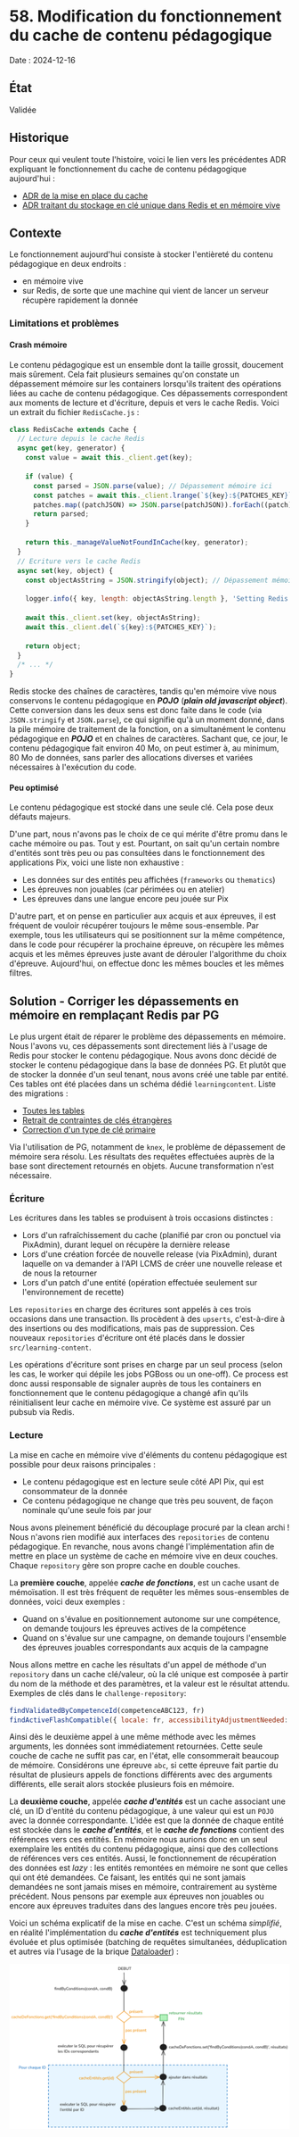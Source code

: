 # 58. Modification du fonctionnement du cache de contenu pédagogique
Date : 2024-12-16

## État
Validée

## Historique
Pour ceux qui veulent toute l'histoire, voici le lien vers les précédentes ADR expliquant le fonctionnement du cache de contenu pédagogique aujourd'hui :

- [ADR de la mise en place du cache](0005-ajout-d-un-cache-memoire-distribute-pour-le-contenu-pedagogique.md)
- [ADR traitant du stockage en clé unique dans Redis et en mémoire vive](0016-stockage-du-referentiel-en-cache.md)

## Contexte
Le fonctionnement aujourd'hui consiste à stocker l'entièreté du contenu pédagogique en deux endroits : 

- en mémoire vive
- sur Redis, de sorte que une machine qui vient de lancer un serveur récupère rapidement la donnée

### Limitations et problèmes
#### Crash mémoire
Le contenu pédagogique est un ensemble dont la taille grossit, doucement mais sûrement. Cela fait plusieurs semaines qu'on constate un dépassement mémoire sur les containers 
lorsqu'ils traitent des opérations liées au cache de contenu pédagogique. Ces dépassements correspondent aux moments de lecture et d'écriture, depuis et vers le cache Redis. 
Voici un extrait du fichier `RedisCache.js` :
```js
class RedisCache extends Cache {
  // Lecture depuis le cache Redis
  async get(key, generator) {
    const value = await this._client.get(key);

    if (value) {
      const parsed = JSON.parse(value); // Dépassement mémoire ici
      const patches = await this._client.lrange(`${key}:${PATCHES_KEY}`, 0, -1);
      patches.map((patchJSON) => JSON.parse(patchJSON)).forEach((patch) => applyPatch(parsed, patch));
      return parsed;
    }

    return this._manageValueNotFoundInCache(key, generator);
  }
  // Ecriture vers le cache Redis
  async set(key, object) {
    const objectAsString = JSON.stringify(object); // Dépassement mémoire ici

    logger.info({ key, length: objectAsString.length }, 'Setting Redis key');

    await this._client.set(key, objectAsString);
    await this._client.del(`${key}:${PATCHES_KEY}`);

    return object;
  }
  /* ... */
}
```
Redis stocke des chaînes de caractères, tandis qu'en mémoire vive nous conservons le contenu pédagogique en **_POJO_** (**_plain old javascript object_**). Cette conversion dans 
les deux sens est donc faite dans le code (via `JSON.stringify` et `JSON.parse`), ce qui signifie qu'à un moment donné, dans la pile mémoire de traitement de la fonction, 
on a simultanément le contenu pédagogique en **_POJO_** et en chaînes de caractères. Sachant que, ce jour, le contenu pédagogique fait environ 40 Mo, on peut estimer à, au
minimum, 80 Mo de données, sans parler des allocations diverses et variées nécessaires à l'exécution du code.

#### Peu optimisé
Le contenu pédagogique est stocké dans une seule clé. Cela pose deux défauts majeurs.

D'une part, nous n'avons pas le choix de ce qui mérite d'être promu dans le cache mémoire ou pas. Tout y est.
Pourtant, on sait qu'un certain nombre d'entités sont très peu ou pas consultées dans le fonctionnement des applications Pix, voici une liste non exhaustive :
- Les données sur des entités peu affichées (`frameworks` ou `thematics`)
- Les épreuves non jouables (car périmées ou en atelier)
- Les épreuves dans une langue encore peu jouée sur Pix


D'autre part, et on pense en particulier aux acquis et aux épreuves, il est fréquent de vouloir récupérer toujours le même sous-ensemble. 
Par exemple, tous les utilisateurs qui se positionnent sur la même compétence, dans le code pour récupérer la prochaine épreuve, 
on récupère les mêmes acquis et les mêmes épreuves juste avant de dérouler l'algorithme du choix d'épreuve. Aujourd'hui, on effectue donc les mêmes boucles et les mêmes filtres.

## Solution - Corriger les dépassements en mémoire en remplaçant Redis par PG
Le plus urgent était de réparer le problème des dépassements en mémoire.
Nous l'avons vu, ces dépassements sont directement liés à l'usage de Redis pour stocker le contenu pédagogique.
Nous avons donc décidé de stocker le contenu pédagogique dans la base de données PG. Et plutôt que de stocker la donnée d'un seul tenant,
nous avons créé une table par entité. Ces tables ont été placées dans un schéma dédié `learningcontent`.
Liste des migrations :
- [Toutes les tables](../../api/db/migrations/20241120132349_create-learningcontent-schema-and-tables.js)
- [Retrait de contraintes de clés étrangères](../../api/db/migrations/20241125150331_remove-learningcontent-foreignkeys.js)
- [Correction d'un type de clé primaire](../../api/db/migrations/20241127142253_alter-table-column-id-missions-to-integer.js)

Via l'utilisation de PG, notamment de `knex`, le problème de dépassement de mémoire sera résolu. Les résultats des requêtes effectuées 
auprès de la base sont directement retournés en objets. Aucune transformation n'est nécessaire.

### Écriture
Les écritures dans les tables se produisent à trois occasions distinctes :
- Lors d'un rafraîchissement du cache (planifié par cron ou ponctuel via PixAdmin), durant lequel on récupère la dernière release
- Lors d'une création forcée de nouvelle release (via PixAdmin), durant laquelle on va demander à l'API LCMS de créer une nouvelle release et de nous la retourner
- Lors d'un patch d'une entité (opération effectuée seulement sur l'environnement de recette)

Les `repositories` en charge des écritures sont appelés à ces trois occasions dans une transaction.
Ils procèdent à des `upserts`, c'est-à-dire à des insertions ou des modifications, mais pas de suppression.
Ces nouveaux `repositories` d'écriture ont été placés dans le dossier `src/learning-content`.

Les opérations d'écriture sont prises en charge par un seul process (selon les cas, le worker qui dépile les jobs PGBoss ou un one-off).
Ce process est donc aussi responsable de signaler auprès de tous les containers en fonctionnement que le contenu pédagogique a changé afin qu'ils
réinitialisent leur cache en mémoire vive. Ce système est assuré par un pubsub via Redis.

### Lecture
La mise en cache en mémoire vive d'éléments du contenu pédagogique est possible pour deux raisons principales :
- Le contenu pédagogique est en lecture seule côté API Pix, qui est consommateur de la donnée
- Ce contenu pédagogique ne change que très peu souvent, de façon nominale qu'une seule fois par jour

Nous avons pleinement bénéficié du découplage procuré par la clean archi ! Nous n'avons rien modifié aux interfaces des `repositories` de contenu pédagogique.
En revanche, nous avons changé l'implémentation afin de mettre en place un système de cache en mémoire vive en deux couches.
Chaque `repository` gère son propre cache en double couches.

La **première couche**, appelée **_cache de fonctions_**, est un cache usant de mémoïsation. Il est très fréquent de requêter les mêmes sous-ensembles de données, voici deux exemples :
- Quand on s'évalue en positionnement autonome sur une compétence, on demande toujours les épreuves actives de la compétence
- Quand on s'évalue sur une campagne, on demande toujours l'ensemble des épreuves jouables correspondants aux acquis de la campagne

Nous allons mettre en cache les résultats d'un appel de méthode d'un `repository` dans un cache clé/valeur, où la clé unique est composée à
partir du nom de la méthode et des paramètres, et la valeur est le résultat attendu.
Exemples de clés dans le `challenge-repository`:
```js
findValidatedByCompetenceId(competenceABC123, fr)
findActiveFlashCompatible({ locale: fr, accessibilityAdjustmentNeeded: false })
```
Ainsi dès le deuxième appel à une même méthode avec les mêmes arguments, les données sont immédiatement retournées.
Cette seule couche de cache ne suffit pas car, en l'état, elle consommerait beaucoup de mémoire. Considérons une épreuve `abc`, si cette épreuve fait
partie du résultat de plusieurs appels de fonctions différents avec des arguments différents, elle serait alors stockée plusieurs fois en mémoire.

La **deuxième couche**, appelée **_cache d'entités_** est un cache associant une clé, un ID d'entité du contenu pédagogique, à une valeur qui est un `POJO` avec la donnée correspondante.
L'idée est que la donnée de chaque entité est stockée dans le **_cache d'entités_**, et le **_cache de fonctions_** contient des références vers ces entités.
En mémoire nous aurions donc en un seul exemplaire les entités du contenu pédagogique, ainsi que des collections de références vers ces entités.
Aussi, le fonctionnement de récupération des données est _lazy_ : les entités remontées en mémoire ne sont que celles qui ont été demandées. Ce faisant,
les entités qui ne sont jamais demandées ne sont jamais mises en mémoire, contrairement au système précédent. Nous pensons par exemple aux épreuves non jouables
ou encore aux épreuves traduites dans des langues encore très peu jouées.

Voici un schéma explicatif de la mise en cache. C'est un schéma _simplifié_, en réalité l'implémentation du **_cache d'entités_** est techniquement plus évoluée et plus
optimisée (batching de requêtes simultanées, déduplication et autres via l'usage de la brique [Dataloader](https://github.com/graphql/dataloader)) :

![Graphe mise en cache](../assets/learning-content-cache-v2_graphe-mise-en-cache.png)

